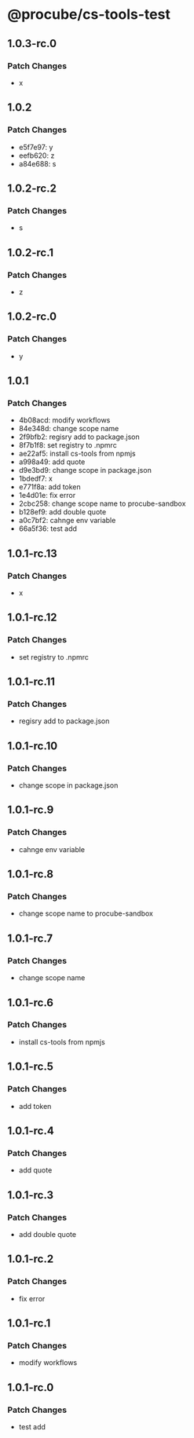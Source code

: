# @procube/cs-tools-test

## 1.0.3-rc.0

### Patch Changes

- x

## 1.0.2

### Patch Changes

- e5f7e97: y
- eefb620: z
- a84e688: s

## 1.0.2-rc.2

### Patch Changes

- s

## 1.0.2-rc.1

### Patch Changes

- z

## 1.0.2-rc.0

### Patch Changes

- y

## 1.0.1

### Patch Changes

- 4b08acd: modify workflows
- 84e348d: change scope name
- 2f9bfb2: regisry add to package.json
- 8f7b1f8: set registry to .npmrc
- ae22af5: install cs-tools from npmjs
- a998a49: add quote
- d9e3bd9: change scope in package.json
- 1bdedf7: x
- e771f8a: add token
- 1e4d01e: fix error
- 2cbc258: change scope name to procube-sandbox
- b128ef9: add double quote
- a0c7bf2: cahnge env variable
- 66a5f36: test add

## 1.0.1-rc.13

### Patch Changes

- x

## 1.0.1-rc.12

### Patch Changes

- set registry to .npmrc

## 1.0.1-rc.11

### Patch Changes

- regisry add to package.json

## 1.0.1-rc.10

### Patch Changes

- change scope in package.json

## 1.0.1-rc.9

### Patch Changes

- cahnge env variable

## 1.0.1-rc.8

### Patch Changes

- change scope name to procube-sandbox

## 1.0.1-rc.7

### Patch Changes

- change scope name

## 1.0.1-rc.6

### Patch Changes

- install cs-tools from npmjs

## 1.0.1-rc.5

### Patch Changes

- add token

## 1.0.1-rc.4

### Patch Changes

- add quote

## 1.0.1-rc.3

### Patch Changes

- add double quote

## 1.0.1-rc.2

### Patch Changes

- fix error

## 1.0.1-rc.1

### Patch Changes

- modify workflows

## 1.0.1-rc.0

### Patch Changes

- test add
